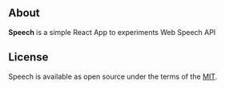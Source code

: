 ## About

**Speech** is a simple React App to experiments Web Speech API

## License

Speech is available as open source under the terms of the [MIT](LICENSE).
